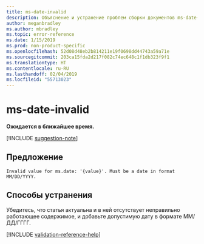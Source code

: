 ```yaml
---
title: ms-date-invalid
description: Объяснение и устранение проблем сборки документов ms-date-invalid
author: meganbradley
ms.author: mbradley
ms.topic: error-reference
ms.date: 1/15/2019
ms.prod: non-product-specific
ms.openlocfilehash: 52d08d48eb2b814211e19f0698dd44743a59a71e
ms.sourcegitcommit: 203ca15fda2d217f082c74ec648c1f1db323f9f1
ms.translationtype: HT
ms.contentlocale: ru-RU
ms.lasthandoff: 02/04/2019
ms.locfileid: "55713023"
---
```

# <a name="ms-date-invalid"></a>ms-date-invalid

**Ожидается в ближайшее время.**

[!INCLUDE [suggestion-note](includes/suggestion-note.md)]

## <a name="suggestion"></a>Предложение

`Invalid value for ms.date: '{value}'. Must be a date in format MM/DD/YYYY.`

## <a name="resolution"></a>Способы устранения

Убедитесь, что статья актуальна и в ней отсутствует неправильно работающее содержимое, и добавьте допустимую дату в формате ММ/ДД/ГГГГ.

<!--make sure to add this file to your includes folder and verify the path-->
[!INCLUDE [validation-reference-help](includes/validation-reference-help.md)]

